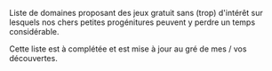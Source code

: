 Liste de domaines proposant des jeux gratuit sans (trop) d'intérêt sur lesquels nos chers petites progénitures peuvent y perdre un temps considérable. 

Cette liste est à complétée et est mise à jour au gré de mes / vos découvertes. 
